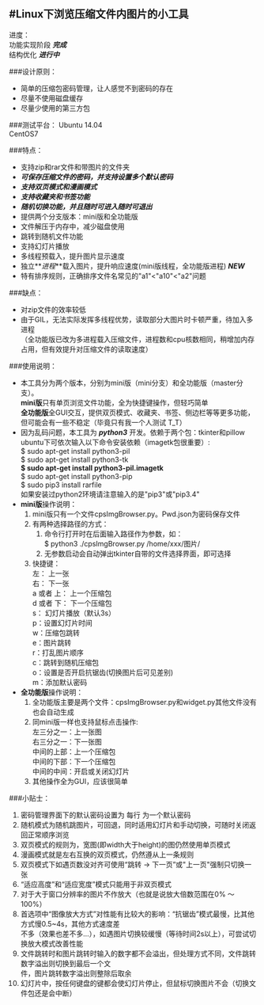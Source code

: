 #Linux下浏览压缩文件内图片的小工具
--- 
进度：     
功能实现阶段 **_完成_**     
结构优化 **_进行中_**  


###设计原则：
* 简单的压缩包密码管理，让人感觉不到密码的存在
* 尽量不使用磁盘缓存
* 尽量少使用的第三方包

###测试平台：
Ubuntu 14.04        
CentOS7

###特点：
* 支持zip和rar文件和带图片的文件夹
* **_可保存压缩文件的密码，并支持设置多个默认密码_**
* **_支持双页模式和漫画模式_**
* **_支持收藏夹和书签功能_**
* **_随机切换功能，并且随时可进入随时可退出_**
* 提供两个分支版本：mini版和全功能版
* 文件解压于内存中，减少磁盘使用
* 跳转到随机文件功能
* 支持幻灯片播放
* 多线程预载入，提升图片显示速度
* 独立**_进程_**载入图片，提升响应速度(mini版线程，全功能版进程) **_NEW_**    
* 特有排序规则，正确排序文件名常见的"a1"<"a10"<"a2"问题

###缺点：
* 对zip文件的效率较低
* 由于GIL，无法实际发挥多线程优势，读取部分大图片时卡顿严重，待加入多进程     
（全功能版已改为多进程载入压缩文件，进程数和cpu核数相同，稍增加内存占用，但有效提升对压缩文件的读取速度）      

###使用说明：
* 本工具分为两个版本，分别为mini版（mini分支）和全功能版（master分支）。    
**mini版**只有单页浏览文件功能，全为快捷键操作，但轻巧简单   
**全功能版**全GUI交互，提供双页模式、收藏夹、书签、侧边栏等等更多功能，但可能会有一些不稳定（毕竟只有我一个人测试 T_T）
* 因为乱码问题，本工具为 **_python3_** 开发。依赖于两个包：tkinter和pillow        
ubuntu下可依次输入以下命令安装依赖（imagetk包很重要）:    
    $ sudo apt-get install python3-pil      
    $ sudo apt-get install python3-tk   
    **$ sudo apt-get install python3-pil.imagetk**  
    $ sudo apt-get install python3-pip      
    $ sudo pip3 install rarfile  
如果安装过python2环境请注意输入的是"pip3"或"pip3.4"
* **mini版**操作说明：    
    1. mini版只有一个文件cpsImgBrowser.py。Pwd.json为密码保存文件
    2. 有两种选择路径的方式：
        1. 命令行打开时在后面输入路径作为参数，如：        
        $ python3 ./cpsImgBrowser.py  /home/xxx/图片/
        2. 无参数启动会自动弹出tkinter自带的文件选择界面，即可选择
    3. 快捷键：     
        左： 上一张  
        右： 下一张  
        a 或者 上： 上一个压缩包  
        d 或者 下： 下一个压缩包  
        s： 幻灯片播放（默认3s）  
        p：设置幻灯片时间    
        w：压缩包跳转    
        e：图片跳转    
        r：打乱图片顺序    
        c：跳转到随机压缩包   
        o：设置是否开启抗锯齿(切换图片后可见差别)   
        m：添加默认密码
* **全功能版**操作说明：
    1. 全功能版主要是两个文件：cpsImgBrowser.py和widget.py其他文件没有也会自动生成
    2. 同mini版一样也支持鼠标点击操作:       
        左三分之一：上一张图      
        右三分之一：下一张图      
        中间的上部：上一个压缩包        
        中间的下部：下一个压缩包        
        中间的中间：开启或关闭幻灯片      
    3. 其他操作全为GUI，应该很简单
    
###小贴士：
1. 密码管理界面下的默认密码设置为 每行 为一个默认密码
2. 随机模式为随机跳图片，可回退，同时适用幻灯片和手动切换，可随时关闭返回正常顺序浏览
3. 双页模式的规则为，宽图(即width大于height)的图仍然使用单页模式
4. 漫画模式就是左右互换的双页模式，仍然遵从上一条规则
5. 双页模式下如遇页数没对齐可使用“跳转 -> 下一页”或"上一页"强制只切换一张
6. “适应高度”和“适应宽度”模式只能用于非双页模式
7. 对于大于窗口分辨率的图片不作放大（也就是说放大倍数范围在0% ～ 100%）
8. 首选项中“图像放大方式”对性能有比较大的影响：“抗锯齿”模式最慢，比其他方式慢0.5~4s，其他方式速度差        
不多（效果也差不多...），如遇图片切换较缓慢（等待时间2s以上），可尝试切换放大模式改善性能     
9. 文件跳转时和图片跳转时输入的数字都不会溢出，但处理方式不同，文件跳转数字溢出则切换到最后一个文      
件，图片跳转数字溢出则整除后取余        
10. 幻灯片中，按任何键盘的键都会使幻灯片停止，但鼠标切换图片不会（切换文件包还是会中断）
